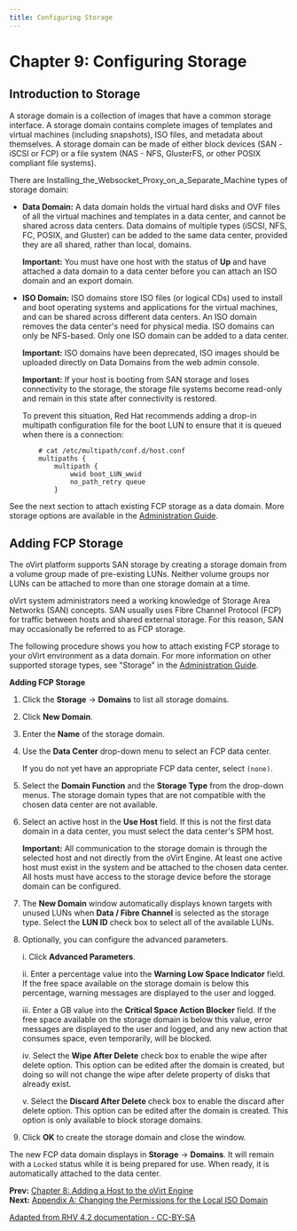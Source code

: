 ```yaml
---
title: Configuring Storage
---
```


# Chapter 9: Configuring Storage

## Introduction to Storage

A storage domain is a collection of images that have a common storage interface. A storage domain contains complete images of templates and virtual machines (including snapshots), ISO files, and metadata about themselves. A storage domain can be made of either block devices (SAN - iSCSI or FCP) or a file system (NAS - NFS, GlusterFS, or other POSIX compliant file systems).

There are Installing_the_Websocket_Proxy_on_a_Separate_Machine types of storage domain:

* **Data Domain:** A data domain holds the virtual hard disks and OVF files of all the virtual machines and templates in a data center, and cannot be shared across data centers. Data domains of multiple types (iSCSI, NFS, FC, POSIX, and Gluster) can be added to the same data center, provided they are all shared, rather than local, domains.

    **Important:** You must have one host with the status of **Up** and have attached a data domain to a data center before you can attach an ISO domain and an export domain.

* **ISO Domain:** ISO domains store ISO files (or logical CDs) used to install and boot operating systems and applications for the virtual machines, and can be shared across different data centers. An ISO domain removes the data center's need for physical media. ISO domains can only be NFS-based. Only one ISO domain can be added to a data center.

    **Important:** ISO domains have been deprecated, ISO images should be uploaded directly on Data Domains from the web admin console.

    **Important:** If your host is booting from SAN storage and loses connectivity to the storage, the storage file systems become read-only and remain in this state after connectivity is restored.

    To prevent this situation, Red Hat recommends adding a drop-in multipath configuration file for the boot LUN to ensure that it is queued when there is a connection:

          # cat /etc/multipath/conf.d/host.conf
          multipaths {
              multipath {
                  wwid boot_LUN_wwid
                  no_path_retry queue
              }

See the next section to attach existing FCP storage as a data domain. More storage options are available in the [Administration Guide](/documentation/admin-guide/administration-guide/).

## Adding FCP Storage

The oVirt platform supports SAN storage by creating a storage domain from a volume group made of pre-existing LUNs. Neither volume groups nor LUNs can be attached to more than one storage domain at a time.

oVirt system administrators need a working knowledge of Storage Area Networks (SAN) concepts. SAN usually uses Fibre Channel Protocol (FCP) for traffic between hosts and shared external storage. For this reason, SAN may occasionally be referred to as FCP storage.

The following procedure shows you how to attach existing FCP storage to your oVirt environment as a data domain. For more information on other supported storage types, see "Storage" in the [Administration Guide](/documentation/admin-guide/administration-guide/).

**Adding FCP Storage**

1. Click the **Storage** &rarr; **Domains** to list all storage domains.

2. Click **New Domain**.

3. Enter the **Name** of the storage domain.

4. Use the **Data Center** drop-down menu to select an FCP data center.

    If you do not yet have an appropriate FCP data center, select `(none)`.

5. Select the **Domain Function** and the **Storage Type** from the drop-down menus. The storage domain types that are not compatible with the chosen data center are not available.

6. Select an active host in the **Use Host** field. If this is not the first data domain in a data center, you must select the data center's SPM host.

    **Important:** All communication to the storage domain is through the selected host and not directly from the oVirt Engine. At least one active host must exist in the system and be attached to the chosen data center. All hosts must have access to the storage device before the storage domain can be configured.

7. The **New Domain** window automatically displays known targets with unused LUNs when **Data / Fibre Channel** is selected as the storage type. Select the **LUN ID** check box to select all of the available LUNs.

8. Optionally, you can configure the advanced parameters.

    i. Click **Advanced Parameters**.

    ii. Enter a percentage value into the **Warning Low Space Indicator** field. If the free space available on the storage domain is below this percentage, warning messages are displayed to the user and logged.

    iii. Enter a GB value into the **Critical Space Action Blocker** field. If the free space available on the storage domain is below this value, error messages are displayed to the user and logged, and any new action that consumes space, even temporarily, will be blocked.

    iv. Select the **Wipe After Delete** check box to enable the wipe after delete option. This option can be edited after the domain is created, but doing so will not change the wipe after delete property of disks that already exist.

    v. Select the **Discard After Delete** check box to enable the discard after delete option. This option can be edited after the domain is created. This option is only available to block storage domains.

9. Click **OK** to create the storage domain and close the window.

The new FCP data domain displays in **Storage** &rarr; **Domains**. It will remain with a `Locked` status while it is being prepared for use. When ready, it is automatically attached to the data center.

**Prev:** [Chapter 8: Adding a Host to the oVirt Engine](chap-Adding_a_Host_to_the_oVirt_Engine) <br>
**Next:** [Appendix A: Changing the Permissions for the Local ISO Domain](appe-Changing_the_Permissions_for_the_Local_ISO_Domain)

[Adapted from RHV 4.2 documentation - CC-BY-SA](https://access.redhat.com/documentation/en-us/red_hat_virtualization/4.2/html/installation_guide/chap-configuring_storage)
